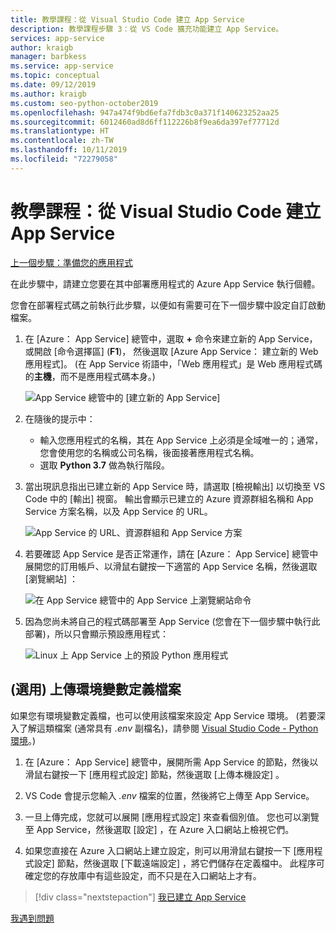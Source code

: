 ```yaml
---
title: 教學課程：從 Visual Studio Code 建立 App Service
description: 教學課程步驟 3：從 VS Code 擴充功能建立 App Service。
services: app-service
author: kraigb
manager: barbkess
ms.service: app-service
ms.topic: conceptual
ms.date: 09/12/2019
ms.author: kraigb
ms.custom: seo-python-october2019
ms.openlocfilehash: 947a474f9bd6efa7fdb3c0a371f140623252aa25
ms.sourcegitcommit: 6012460ad8d6ff112226b8f9ea6da397ef77712d
ms.translationtype: HT
ms.contentlocale: zh-TW
ms.lasthandoff: 10/11/2019
ms.locfileid: "72279058"
---
```

# <a name="tutorial-create-the-app-service-from-visual-studio-code"></a>教學課程：從 Visual Studio Code 建立 App Service

[上一個步驟：準備您的應用程式](tutorial-deploy-app-service-on-linux-02.md)

在此步驟中，請建立您要在其中部署應用程式的 Azure App Service 執行個體。

您會在部署程式碼之前執行此步驟，以便如有需要可在下一個步驟中設定自訂啟動檔案。

1. 在 [Azure：  App Service] 總管中，選取 **+** 命令來建立新的 App Service，或開啟 [命令選擇區] (**F1**)， 然後選取 [Azure App Service：  建立新的 Web 應用程式]。 (在 App Service 術語中，「Web 應用程式」是 Web 應用程式碼的**主機**，而不是應用程式碼本身。)

    ![App Service 總管中的 [建立新的 App Service]](media/deploy-azure/create-new-app-service-in-app-service-explorer.png)

1. 在隨後的提示中：

    - 輸入您應用程式的名稱，其在 App Service 上必須是全域唯一的；通常，您會使用您的名稱或公司名稱，後面接著應用程式名稱。
    - 選取 **Python 3.7** 做為執行階段。

1. 當出現訊息指出已建立新的 App Service 時，請選取 [檢視輸出]  以切換至 VS Code 中的 [輸出]  視窗。 輸出會顯示已建立的 Azure 資源群組名稱和 App Service 方案名稱，以及 App Service 的 URL。

    ![App Service 的 URL、資源群組和 App Service 方案](media/deploy-azure/url-for-your-new-app-service-and-resource-group-and-plan.png)

1. 若要確認 App Service 是否正常運作，請在 [Azure：  App Service] 總管中展開您的訂用帳戶、以滑鼠右鍵按一下適當的 App Service 名稱，然後選取 [瀏覽網站]  ：

    ![在 App Service 總管中的 App Service 上瀏覽網站命令](media/deploy-azure/select-command-to-browse-website-in-app-service.png)

1. 因為您尚未將自己的程式碼部署至 App Service (您會在下一個步驟中執行此部署)，所以只會顯示預設應用程式：

    ![Linux 上 App Service 上的預設 Python 應用程式](media/deploy-azure/default-python-app-on-app-service-on-linux.png)

## <a name="optional-upload-an-environment-variable-definitions-file"></a>(選用) 上傳環境變數定義檔案

如果您有環境變數定義檔，也可以使用該檔案來設定 App Service 環境。 (若要深入了解這類檔案 (通常具有 *.env* 副檔名)，請參閱 [Visual Studio Code - Python 環境](https://code.visualstudio.com/docs/python/environments#environment-variable-definitions-file)。)

1. 在 [Azure：  App Service] 總管中，展開所需 App Service 的節點，然後以滑鼠右鍵按一下 [應用程式設定]  節點，然後選取 [上傳本機設定]  。

1. VS Code 會提示您輸入 *.env* 檔案的位置，然後將它上傳至 App Service。

1. 一旦上傳完成，您就可以展開 [應用程式設定]  來查看個別值。 您也可以瀏覽至 App Service，然後選取 [設定]  ，在 Azure 入口網站上檢視它們。

1. 如果您直接在 Azure 入口網站上建立設定，則可以用滑鼠右鍵按一下 [應用程式設定]  節點，然後選取 [下載遠端設定]  ，將它們儲存在定義檔中。 此程序可確定您的存放庫中有這些設定，而不只是在入口網站上才有。

> [!div class="nextstepaction"]
> [我已建立 App Service](tutorial-deploy-app-service-on-linux-04.md)

[我遇到問題](https://www.research.net/r/PWZWZ52?tutorial=vscode-appservice-python&step=03-create-app-service)
